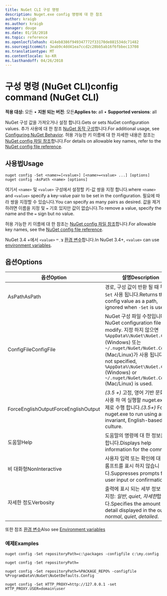 ```yaml
---
title: NuGet CLI 구성 명령
description: Nuget.exe config 명령에 대 한 참조
author: kraigb
ms.author: kraigb
manager: douge
ms.date: 01/18/2018
ms.topic: reference
ms.openlocfilehash: 414eb8386f949347772f33170de881534dc71482
ms.sourcegitcommit: 3eab9c4dd41ea7ccd2c28bb5ab16f6fbbec13708
ms.translationtype: MT
ms.contentlocale: ko-KR
ms.lasthandoff: 04/26/2018
---
```

# <a name="config-command-nuget-cli"></a><span data-ttu-id="862bc-103">구성 명령 (NuGet CLI)</span><span class="sxs-lookup"><span data-stu-id="862bc-103">config command (NuGet CLI)</span></span>

<span data-ttu-id="862bc-104">**적용 대상:** 모든 &bullet; **지원 되는 버전**: 모든</span><span class="sxs-lookup"><span data-stu-id="862bc-104">**Applies to:** all &bullet; **Supported versions**: all</span></span>

<span data-ttu-id="862bc-105">NuGet 구성 값을 가져오거나 설정 합니다.</span><span class="sxs-lookup"><span data-stu-id="862bc-105">Gets or sets NuGet configuration values.</span></span> <span data-ttu-id="862bc-106">추가 사용에 대 한 참조 [NuGet 동작 구성](../consume-packages/configuring-nuget-behavior.md)합니다.</span><span class="sxs-lookup"><span data-stu-id="862bc-106">For additional usage, see [Configuring NuGet Behavior](../consume-packages/configuring-nuget-behavior.md).</span></span> <span data-ttu-id="862bc-107">허용 가능한 키 이름에 대 한 자세한 내용은 참조는 [NuGet config 파일 참조](../reference/nuget-config-file.md)합니다.</span><span class="sxs-lookup"><span data-stu-id="862bc-107">For details on allowable key names, refer to the [NuGet config file reference](../reference/nuget-config-file.md).</span></span>

## <a name="usage"></a><span data-ttu-id="862bc-108">사용법</span><span class="sxs-lookup"><span data-stu-id="862bc-108">Usage</span></span>

```cli
nuget config -Set <name>=[<value>] [<name>=<value> ...] [options]
nuget config -AsPath <name> [options]
```

<span data-ttu-id="862bc-109">여기서 `<name>` 및 `<value>` 구성에서 설정할 키-값 쌍을 지정 합니다.</span><span class="sxs-lookup"><span data-stu-id="862bc-109">where `<name>` and `<value>` specify a key-value pair to be set in the configuration.</span></span> <span data-ttu-id="862bc-110">필요에 따라 쌍을 지정할 수 있습니다.</span><span class="sxs-lookup"><span data-stu-id="862bc-110">You can specify as many pairs as desired.</span></span> <span data-ttu-id="862bc-111">값을 제거 하려면 이름을 지정 및 `=` 기호 있지만 값이 없습니다.</span><span class="sxs-lookup"><span data-stu-id="862bc-111">To remove a value, specify the name and the `=` sign but no value.</span></span>

<span data-ttu-id="862bc-112">허용 가능한 키 이름에 대 한 참조는 [NuGet config 파일 참조](../reference/nuget-config-file.md)합니다.</span><span class="sxs-lookup"><span data-stu-id="862bc-112">For allowable key names, see the [NuGet config file reference](../reference/nuget-config-file.md).</span></span>

<span data-ttu-id="862bc-113">NuGet 3.4 +에서 `<value>` צ ְ ײ [환경 변수](cli-ref-environment-variables.md)합니다.</span><span class="sxs-lookup"><span data-stu-id="862bc-113">In NuGet 3.4+, `<value>` can use [environment variables](cli-ref-environment-variables.md).</span></span>

## <a name="options"></a><span data-ttu-id="862bc-114">옵션</span><span class="sxs-lookup"><span data-stu-id="862bc-114">Options</span></span>

| <span data-ttu-id="862bc-115">옵션</span><span class="sxs-lookup"><span data-stu-id="862bc-115">Option</span></span> | <span data-ttu-id="862bc-116">설명</span><span class="sxs-lookup"><span data-stu-id="862bc-116">Description</span></span> |
| --- | --- |
| <span data-ttu-id="862bc-117">AsPath</span><span class="sxs-lookup"><span data-stu-id="862bc-117">AsPath</span></span> | <span data-ttu-id="862bc-118">경로, 구성 값이 반환 될 때 무시 `-Set` 사용 됩니다.</span><span class="sxs-lookup"><span data-stu-id="862bc-118">Returns the config value as a path, ignored when `-Set` is used.</span></span> |
| <span data-ttu-id="862bc-119">ConfigFile</span><span class="sxs-lookup"><span data-stu-id="862bc-119">ConfigFile</span></span> | <span data-ttu-id="862bc-120">NuGet 구성 파일 수정입니다.</span><span class="sxs-lookup"><span data-stu-id="862bc-120">The NuGet configuration file to modify.</span></span> <span data-ttu-id="862bc-121">지정 하지 않으면 `%AppData%\NuGet\NuGet.Config` (Windows) 또는 `~/.nuget/NuGet/NuGet.Config` (Mac/Linux)가 사용 됩니다.</span><span class="sxs-lookup"><span data-stu-id="862bc-121">If not specified, `%AppData%\NuGet\NuGet.Config` (Windows) or `~/.nuget/NuGet/NuGet.Config` (Mac/Linux) is used.</span></span>|
| <span data-ttu-id="862bc-122">ForceEnglishOutput</span><span class="sxs-lookup"><span data-stu-id="862bc-122">ForceEnglishOutput</span></span> | <span data-ttu-id="862bc-123">*(3.5 +)*  고정, 영어 기반 문화권을 사용 하 여 실행할 nuget.exe를 강제로 수행 합니다.</span><span class="sxs-lookup"><span data-stu-id="862bc-123">*(3.5+)* Forces nuget.exe to run using an invariant, English-based culture.</span></span> |
| <span data-ttu-id="862bc-124">도움말</span><span class="sxs-lookup"><span data-stu-id="862bc-124">Help</span></span> | <span data-ttu-id="862bc-125">도움말의 명령에 대 한 정보를 표시 합니다.</span><span class="sxs-lookup"><span data-stu-id="862bc-125">Displays help information for the command.</span></span> |
| <span data-ttu-id="862bc-126">비 대화형</span><span class="sxs-lookup"><span data-stu-id="862bc-126">NonInteractive</span></span> | <span data-ttu-id="862bc-127">사용자 입력 또는 확인에 대 한 프롬프트를 표시 하지 않습니다.</span><span class="sxs-lookup"><span data-stu-id="862bc-127">Suppresses prompts for user input or confirmations.</span></span> |
| <span data-ttu-id="862bc-128">자세한 정도</span><span class="sxs-lookup"><span data-stu-id="862bc-128">Verbosity</span></span> | <span data-ttu-id="862bc-129">출력에 표시 되는 세부 정보 수준을 지정: *일반*, *quiet*, *자세한*합니다.</span><span class="sxs-lookup"><span data-stu-id="862bc-129">Specifies the amount of detail displayed in the output: *normal*, *quiet*, *detailed*.</span></span> |

<span data-ttu-id="862bc-130">또한 참조 [환경 변수](cli-ref-environment-variables.md)</span><span class="sxs-lookup"><span data-stu-id="862bc-130">Also see [Environment variables](cli-ref-environment-variables.md)</span></span>

### <a name="examples"></a><span data-ttu-id="862bc-131">예제</span><span class="sxs-lookup"><span data-stu-id="862bc-131">Examples</span></span>

```cli
nuget config -Set repositoryPath=c:\packages -configfile c:\my.config

nuget config -Set repositoryPath=

nuget config -Set repositoryPath=%PACKAGE_REPO% -configfile %ProgramData%\NuGet\NuGetDefaults.Config

nuget config -Set HTTP_PROXY=http://127.0.0.1 -set HTTP_PROXY.USER=domain\user
```
